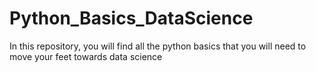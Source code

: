 # Python_Basics_DataScience
In this repository, you will find all the python basics that you will need to move your feet towards data science

